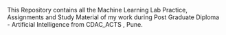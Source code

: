 This Repository contains all the Machine Learning Lab Practice, Assignments and Study Material of my work during Post Graduate Diploma - Artificial Intelligence from CDAC_ACTS , Pune.
